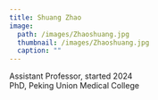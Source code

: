 ```yaml
---
title: Shuang Zhao
image: 
  path: /images/Zhaoshuang.jpg
  thumbnail: /images/Zhaoshuang.jpg
  caption: ""
---
```

Assistant Professor, started 2024  
PhD, Peking Union Medical College  